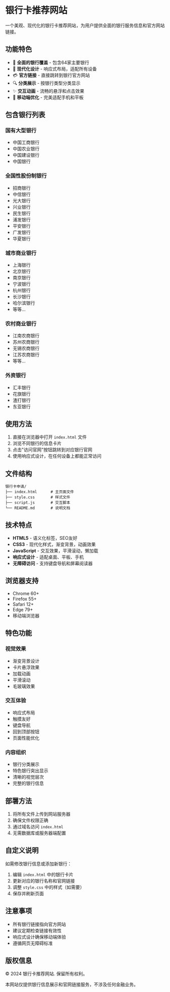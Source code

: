 # 银行卡推荐网站

一个美观、现代化的银行卡推荐网站，为用户提供全面的银行服务信息和官方网站链接。

## 功能特色

- 🏦 **全面的银行覆盖** - 包含64家主要银行
- 🎨 **现代化设计** - 响应式布局，适配所有设备
- 💳 **官方链接** - 直接跳转到银行官方网站
- 🔍 **分类展示** - 按银行类型分类显示
- ✨ **交互动画** - 流畅的悬浮和点击效果
- 📱 **移动端优化** - 完美适配手机和平板

## 包含银行列表

### 国有大型银行
- 中国工商银行
- 中国农业银行
- 中国建设银行
- 中国银行

### 全国性股份制银行
- 招商银行
- 中信银行
- 光大银行
- 兴业银行
- 民生银行
- 浦发银行
- 平安银行
- 广发银行
- 华夏银行

### 城市商业银行
- 上海银行
- 北京银行
- 南京银行
- 宁波银行
- 杭州银行
- 长沙银行
- 哈尔滨银行
- 等等...

### 农村商业银行
- 江南农商银行
- 苏州农商银行
- 无锡农商银行
- 江苏农商银行
- 等等...

### 外资银行
- 汇丰银行
- 花旗银行
- 渣打银行
- 东亚银行

## 使用方法

1. 直接在浏览器中打开 `index.html` 文件
2. 浏览不同银行的信息卡片
3. 点击"访问官网"按钮跳转到对应银行官网
4. 使用响应式设计，在任何设备上都能正常访问

## 文件结构

```
银行卡申请/
├── index.html      # 主页面文件
├── style.css       # 样式文件
├── script.js       # 交互脚本
└── README.md       # 说明文档
```

## 技术特点

- **HTML5** - 语义化标签，SEO友好
- **CSS3** - 现代化样式，渐变背景，动画效果
- **JavaScript** - 交互效果，平滑滚动，懒加载
- **响应式设计** - 适配桌面、平板、手机
- **无障碍访问** - 支持键盘导航和屏幕阅读器

## 浏览器支持

- Chrome 60+
- Firefox 55+
- Safari 12+
- Edge 79+
- 移动端浏览器

## 特色功能

### 视觉效果
- 渐变背景设计
- 卡片悬浮效果
- 加载动画
- 平滑滚动
- 毛玻璃效果

### 交互体验
- 响应式布局
- 触摸友好
- 键盘导航
- 回到顶部按钮
- 页面性能优化

### 内容组织
- 银行分类展示
- 特色银行突出显示
- 清晰的视觉层次
- 完整的银行信息

## 部署方法

1. 将所有文件上传到网站服务器
2. 确保文件权限正确
3. 通过域名访问 `index.html`
4. 无需数据库或服务器端配置

## 自定义说明

如需修改银行信息或添加新银行：

1. 编辑 `index.html` 中的银行卡片
2. 更新对应的银行名称和官网链接
3. 调整 `style.css` 中的样式（如需要）
4. 保存并刷新页面

## 注意事项

- 所有银行链接指向官方网站
- 建议定期检查链接有效性
- 响应式设计确保移动端体验
- 遵循网页无障碍标准

## 版权信息

© 2024 银行卡推荐网站. 保留所有权利。

本网站仅提供银行信息展示和官网链接服务，不涉及任何金融业务。 